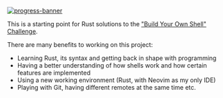 [![progress-banner](https://backend.codecrafters.io/progress/shell/dd2efaa7-9b91-4c87-87c0-87381c81bd17)](https://app.codecrafters.io/users/walex999?r=2qF)

This is a starting point for Rust solutions to the
["Build Your Own Shell" Challenge](https://app.codecrafters.io/courses/shell/overview).

There are many benefits to working on this project:
- Learning Rust, its syntax and getting back in shape with programming
- Having a better understanding of how shells work and how certain features are implemented
- Using a new working environment (Rust, with Neovim as my only IDE)
- Playing with Git, having different remotes at the same time etc.

